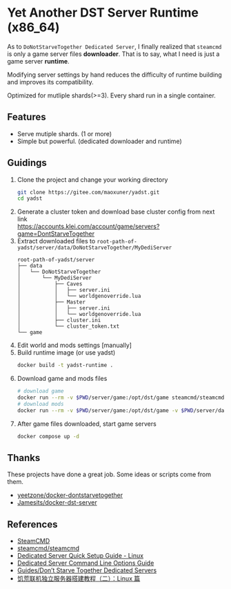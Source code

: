 # Yet Another DST Server Runtime (x86_64)

As to `DoNotStarveTogether Dedicated Server`, I finally realized that `steamcmd` is only a game server files **downloader**. That is to say, what I need is just a game server **runtime**.

Modifying server settings by hand reduces the difficulty of runtime building and improves its compatibility.

Optimized for mutliple shards(>=3). Every shard run in a single container.

## Features

- Serve mutiple shards. (1 or more)
- Simple but powerful. (dedicated downloader and runtime)

## Guidings

1. Clone the project and change your working directory
   ```bash
   git clone https://gitee.com/maoxuner/yadst.git
   cd yadst
   ```
2. Generate a cluster token and download base cluster config from next link<br>
   https://accounts.klei.com/account/game/servers?game=DontStarveTogether
3. Extract downloaded files to `root-path-of-yadst/server/data/DoNotStarveTogether/MyDediServer`
   ```
   root-path-of-yadst/server
   ├── data
   │   └── DoNotStarveTogether
   │       └── MyDediServer
   │           ├── Caves
   │           │   ├── server.ini
   │           │   └── worldgenoverride.lua
   │           ├── Master
   │           │   ├── server.ini
   │           │   └── worldgenoverride.lua
   │           ├── cluster.ini
   │           └── cluster_token.txt
   └── game
   ```
4. Edit world and mods settings [manually]
5. Build runtime image (or use yadst)
   ```bash
   docker build -t yadst-runtime .
   ```
5. Download game and mods files
   ```bash
   # download game
   docker run --rm -v $PWD/server/game:/opt/dst/game steamcmd/steamcmd +force_install_dir /opt/dst/game +login anonymous +app_update 343050 validate +quit
   # download mods
   docker run --rm -v $PWD/server/game:/opt/dst/game -v $PWD/server/data:/opt/dst/data -w /opt/dst/game/bin64 yadst-runtime ./dontstarve_dedicated_server_nullrenderer_x64 -ugc_directory /opt/dst/game/ugc_mods -persistent_storage_root /opt/dst/data -conf_dir DoNotStarveTogether -cluster MyDediServer -shard Master -only_update_server_mods
   ```
6. After game files downloaded, start game servers
   ```bash
   docker compose up -d
   ```

## Thanks

These projects have done a great job. Some ideas or scripts come from them.

- [yeetzone/docker-dontstarvetogether](https://github.com/yeetzone/docker-dontstarvetogether)
- [Jamesits/docker-dst-server](https://github.com/Jamesits/docker-dst-server)

## References

- [SteamCMD](https://developer.valvesoftware.com/wiki/SteamCMD)
- [steamcmd/steamcmd](https://hub.docker.com/r/steamcmd/steamcmd)
- [Dedicated Server Quick Setup Guide - Linux](https://forums.kleientertainment.com/forums/topic/64441-dedicated-server-quick-setup-guide-linux/)
- [Dedicated Server Command Line Options Guide](https://forums.kleientertainment.com/forums/topic/64743-dedicated-server-command-line-options-guide/)
- [Guides/Don’t Starve Together Dedicated Servers](https://dontstarve.fandom.com/wiki/Guides/Don%E2%80%99t_Starve_Together_Dedicated_Servers)
- [饥荒联机独立服务器搭建教程（二）：Linux 篇](http://blog.ttionya.com/article-1233.html)
